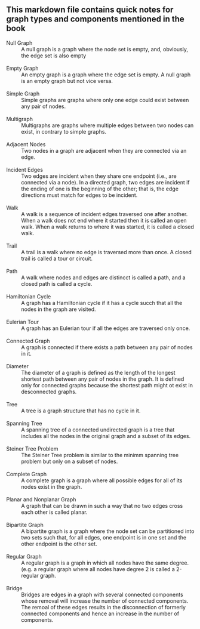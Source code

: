 ## This markdown file contains quick notes for graph types and components mentioned in the book 

<dl>
  <dt>Null Graph</dt>
  <dd>A null graph is a graph where the node set is empty, and, obviously, the edge set is also empty</dd>

  <br>

  <dt>Empty Graph</dt>
  <dd>An empty graph is a graph where the edge set is empty. A null graph is an empty graph but not vice versa. </dd>

  <br>

  <dt>Simple Graph</dt>
  <dd>Simple graphs are graphs where only one edge could exist between any pair of nodes. </dd>

  <br>

  <dt>Multigraph</dt>
  <dd>Multigraphs are graphs where multiple edges between two nodes can exist, in contrary to simple graphs. </dd>

  <br>

  <dt>Adjacent Nodes</dt>
  <dd>Two nodes in a graph are adjacent when they are connected via an edge. </dd>

  <br>

  <dt>Incident Edges</dt>
  <dd>Two edges are incident when they share one endpoint (i.e., are connected via a node). In a directed graph, two edges are incident if the ending of one is the beginning of the other; that is, the edge directions must match for edges to be incident. </dd>

  <br>

  <dt>Walk</dt>
  <dd>A walk is a sequence of incident edges traversed one after another. When a walk does not end where it started then it is called an open walk. When a walk returns to where it was started, it is called a closed walk. </dd>

  <br>

  <dt>Trail</dt>
  <dd>A trail is a walk where no edge is traversed more than once. A closed trail is called a tour or circuit. </dd>

  <br>

  <dt>Path</dt>
  <dd>A walk where nodes and edges are distincct is called a path, and a closed path is called a cycle. </dd>

  <br>

  <dt>Hamiltonian Cycle</dt>
  <dd>A graph has a Hamiltonian cycle if it has a cycle succh that all the nodes in the graph are visited. </dd>

  <br>

  <dt>Eulerian Tour</dt>
  <dd>A graph has an Eulerian tour if all the edges are traversed only once. </dd>

  <br>

  <dt>Connected Graph</dt>
  <dd>A graph is connected if there exists a path between any pair of nodes in it. </dd>

  <br>

  <dt>Diameter</dt>
  <dd>The diameter of a graph is defined as the length of the longest shortest path between any pair of nodes in the graph. It is defined only for connected graphs because the shortest path might ot exist in desconnected graphs. </dd>

  <br>

  <dt>Tree</dt>
  <dd>A tree is a graph structure that has no cycle in it. </dd>

  <br>

  <dt>Spanning Tree</dt>
  <dd>A spanning tree of a connected undirected graph is a tree that includes all the nodes in the original graph and a subset of its edges.</dd>

  <br>

  <dt>Steiner Tree Problem</dt>
  <dd>The Steiner Tree problem is similar to the minimm spanning tree problem but only on a subset of nodes. </dd>

  <br>

  <dt>Complete Graph</dt>
  <dd>A complete graph is a graph where all possible edges for all of its nodes exist in the graph.</dd>

  <br>

  <dt>Planar and Nonplanar Graph</dt>
  <dd>A graph that can be drawn in such a way that no two edges cross each other is called planar. </dd>

  <br>

  <dt>Bipartite Graph</dt>
  <dd>A bipartite graph is a graph where the node set can be partitioned into two sets such that, for all edges, one endpoint is in one set and the other endpoint is the other set. </dd>

  <br>

  <dt>Regular Graph</dt>
  <dd>A regular graph is a graph in which all nodes have the same degree. (e.g. a regular graph where all nodes have degree 2 is called a 2-regular graph. </dd>

  <br>

  <dt>Bridge</dt>
  <dd>Bridges are edges in a graph with several connected components whose removal will increase the number of connected components. The remoal of these edges results in the disconnection of formerly connected components and hence an increase in the number of components. </dd>
</dl>
